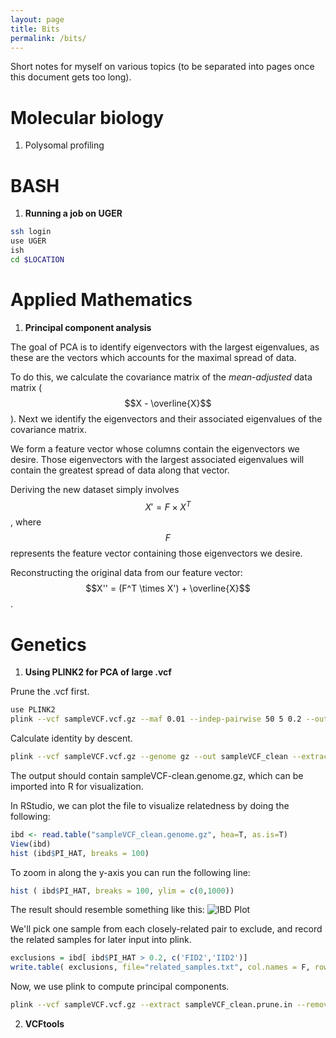 ```yaml
---
layout: page
title: Bits
permalink: /bits/
---
```

Short notes for myself on various topics (to be separated into pages once this document gets too long).

Molecular biology
===
1. Polysomal profiling

BASH
===
1. **Running a job on UGER**

~~~ bash
ssh login
use UGER
ish
cd $LOCATION
~~~

Applied Mathematics
===
1. **Principal component analysis**

The goal of PCA is to identify eigenvectors with the largest eigenvalues, as these are the vectors which accounts for the maximal spread of data. 

To do this, we calculate the covariance matrix of the *mean-adjusted* data matrix ($$X - \overline{X}$$). Next we identify the eigenvectors and their associated eigenvalues of the covariance matrix.

We form a feature vector whose columns contain the eigenvectors we desire. Those eigenvectors with the largest associated eigenvalues will contain the greatest spread of data along that vector.

Deriving the new dataset simply involves $$X' = F\times X^T$$, where $$F$$ represents the feature vector containing those eigenvectors we desire.

Reconstructing the original data from our feature vector: $$X'' = (F^T \times X') + \overline{X}$$.

Genetics
===
1. **Using PLINK2 for PCA of large .vcf**

Prune the .vcf first.
~~~ bash
use PLINK2
plink --vcf sampleVCF.vcf.gz --maf 0.01 --indep-pairwise 50 5 0.2 --out sampleVCF_clean
~~~

Calculate identity by descent.
~~~ bash
plink --vcf sampleVCF.vcf.gz --genome gz --out sampleVCF_clean --extract sampleVCF_clean.prune.in
~~~

The output should contain sampleVCF-clean.genome.gz, which can be imported into R for visualization. 

In RStudio, we can plot the file to visualize relatedness by doing the following:
~~~ R
ibd <- read.table("sampleVCF_clean.genome.gz", hea=T, as.is=T)
View(ibd)
hist (ibd$PI_HAT, breaks = 100)
~~~

To zoom in along the y-axis you can run the following line:
~~~ R
hist ( ibd$PI_HAT, breaks = 100, ylim = c(0,1000))
~~~

The result should resemble something like this:
![IBD Plot]("../images/IBD_plot.png")

We'll pick one sample from each closely-related pair to exclude, and record the related samples for later input into plink.
~~~ R
exclusions = ibd[ ibd$PI_HAT > 0.2, c('FID2','IID2')]
write.table( exclusions, file="related_samples.txt", col.names = F, row.names = F, quote = F)
~~~

Now, we use plink to compute principal components.
~~~ bash
plink --vcf sampleVCF.vcf.gz --extract sampleVCF_clean.prune.in --remove related_samples.txt --pca var-wts -out sampleVCF_clean
~~~


2. **VCFtools**

